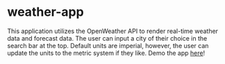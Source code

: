 # weather-app
This application utilizes the OpenWeather API to render real-time weather data and forecast data.
The user can input a city of their choice in the search bar at the top. 
Default units are imperial, however, the user can update the units to the metric system if they like.
Demo the app <a href="">here<a/>!